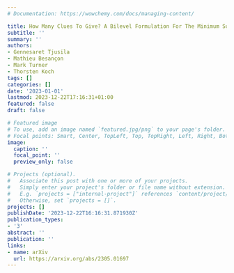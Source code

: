```yaml
---
# Documentation: https://wowchemy.com/docs/managing-content/

title: How Many Clues To Give? A Bilevel Formulation For The Minimum Sudoku Clue Problem
subtitle: ''
summary: ''
authors:
- Gennesaret Tjusila
- Mathieu Besançon
- Mark Turner
- Thorsten Koch
tags: []
categories: []
date: '2023-01-01'
lastmod: 2023-12-22T17:16:31+01:00
featured: false
draft: false

# Featured image
# To use, add an image named `featured.jpg/png` to your page's folder.
# Focal points: Smart, Center, TopLeft, Top, TopRight, Left, Right, BottomLeft, Bottom, BottomRight.
image:
  caption: ''
  focal_point: ''
  preview_only: false

# Projects (optional).
#   Associate this post with one or more of your projects.
#   Simply enter your project's folder or file name without extension.
#   E.g. `projects = ["internal-project"]` references `content/project/deep-learning/index.md`.
#   Otherwise, set `projects = []`.
projects: []
publishDate: '2023-12-22T16:16:31.871930Z'
publication_types:
- '3'
abstract: ''
publication: ''
links:
- name: arXiv
  url: https://arxiv.org/abs/2305.01697
---
```

